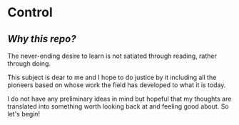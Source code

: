 # Control
<h2><i> Why this repo? </i></h2>
<p> The never-ending desire to learn is not satiated through reading, rather through doing. </p>
<p> This subject is dear to me and I hope to do justice by it including all the pioneers based on whose work the field has developed to what it is today. </p>
<p> I do not have any preliminary ideas in mind but hopeful that my thoughts are translated into something worth looking back at and feeling good about. So let's begin!
